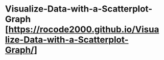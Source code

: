 # Visualize-Data-with-a-Scatterplot-Graph [https://rocode2000.github.io/Visualize-Data-with-a-Scatterplot-Graph/]

